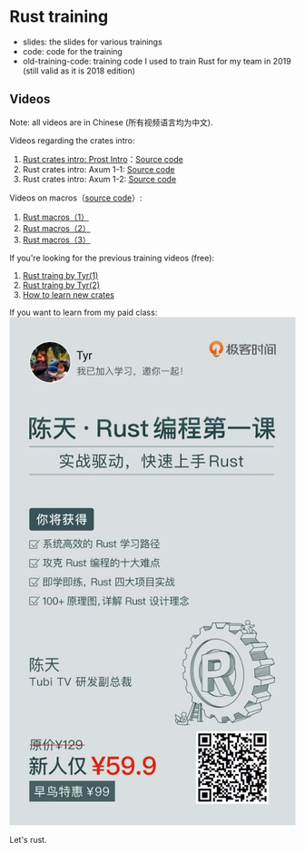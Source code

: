 # Rust training

- slides: the slides for various trainings
- code: code for the training
- old-training-code: training code I used to train Rust for my team in 2019 (still valid as it is 2018 edition)

## Videos

Note: all videos are in Chinese (所有视频语言均为中文).

Videos regarding the crates intro:

1. [Rust crates intro: Prost Intro](https://www.bilibili.com/video/BV1FL4y1x7MU/)：[Source code](live_coding/prost-live)
2. Rust crates intro: Axum 1-1: [Source code](live_coding/axum-live)
3. Rust crates intro: Axum 1-2: [Source code](live_coding/axum-live)

Videos on macros（[source code](https://github.com/tyrchen/geektime-rust/tree/master/47_48_macros)）:

1. [Rust macros（1）](https://www.bilibili.com/video/BV1Za411q7LQ/)
2. [Rust macros（2）](https://www.bilibili.com/video/BV1Fu411m7W7/)
3. [Rust macros（3）](https://www.bilibili.com/video/BV1dr4y1v74n/)

If you're looking for the previous training videos (free):

1. [Rust traing by Tyr(1)](https://www.bilibili.com/video/BV19b4y1o7Lt)
2. [Rust traing by Tyr(2)](https://www.bilibili.com/video/BV1h64y197G3)
3. [How to learn new crates](https://www.bilibili.com/video/BV12K4y1X7qw)

If you want to learn from my paid class:
![Rust 第一课](slides/images/geektime.png)

Let's rust.
